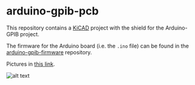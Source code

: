 # arduino-gpib-pcb

This repository contains a [KiCAD](http://kicad-pcb.org/) project with the shield for the Arduino-GPIB project.

The firmware for the Arduino board (i.e. the ```.ino``` file) can be found in the [arduino-gpib-firmware](https://github.com/SengerM/arduino-gpib-firmware) repository.

Pictures in [this link](https://ibb.co/album/ddHKRF).

![alt text](https://i.ibb.co/JrRJ9fy/20190506-155725.jpg)
